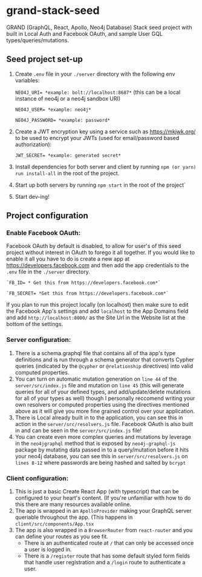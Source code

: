 
# grand-stack-seed
GRAND (GraphQL, React, Apollo, Neo4j Database) Stack seed project with built in Local Auth and Facebook OAuth, and sample User GQL types/queries/mutations.

## Seed project set-up

 

 1. Create `.env` file in your `./server` directory with the following env variables:

    `NEO4J_URI= *example: bolt://localhost:8687*` (this can be a local instance of neo4j or a neo4j sandbox URI)
    
    `NEO4J_USER= *example: neo4j*`
    
    `NEO4J_PASSWORD= *example: password*`

 2. Create a JWT encryption key using a service such as https://mkjwk.org/ to be used to encrypt your JWTs (used for email/password based authorization):

    `JWT_SECRET= *example: generated secret*`

 3. Install dependencies for both server and client by running `npm (or yarn) run install-all` in the root of the project.
 4. Start up both servers by running `npm start` in the root of the project`
 5. Start dev-ing!

## Project configuration

### Enable Facebook OAuth:
Facebook OAuth by default is disabled, to allow for user's of this seed project without interest in OAuth to forego it all together. If you would like to enable it all you have to do is create a new app at https://developers.facebook.com and then add the app credentials to the `.env` file in the `./server` directory.

    `FB_ID= * Get this from https://developers.facebook.com*`
    
    `FB_SECRET= *Get this from https://developers.facebook.com*`
    
If you plan to run this project locally (on localhost) then make sure to edit the Facebook App's settings and add `localhost` to the App Domains field and add `http://localhost:8000/` as the Site Url in the Website list at the bottom of the settings.

 ### Server configuration:

 1. There is a schema.graphql file that contains all of tha app's type definitions and is run through a schema generator that converts Cypher queries (indicated by the `@cypher` or `@relationship` directives) into valid computed properties.
 2. You can turn on automatic mutation generation on `line 44` of the `server/src/index.js` file and mutation on  `line 45` (this will generate queries for all of your defined types, and add/update/delete mutations for all of your types as well) though I personally reccomend writing your own resolvers or computed properties using the directives mentioned above as it will give you more fine grained control over your application.
 3. There is Local already built in to the application, you can see this in action in the `server/src/resolvers.js` file. Facebook OAuth is also built in and can be seen in the `server/src/index.js` file!
 4. You can create even more complex queries and mutations by leverage in the `neo4jgraphql` method that is exposed by `neo4j-graphql-js` package by mutating data passed in to a query/mutation before it hits your neo4j database, you can see this in `server/src/resolvers.js` on `lines 8-12` where passwords are being hashed and salted by `bcrypt`

### Client configuration:

 1. This is just a basic Create React App (with typescript) that can be configured to your heart's content. (If you're unfamiliar with how to do this there are many resources available online.
 2. The app is wrapped in an `ApolloProvider` making your GraphQL server queriable throughout the app. (This happens in `client/src/components/App.tsx`
 3. The app is also wrapped in a `BrowserRouter` from `react-router` and you can define your routes as you see fit.
	 - There is an authenticated route at `/` that can only be accessed once a user is logged in.
	 - There is a `/register` route that has some default styled form fields that handle user registration and a `/login` route to authenticate a user.

